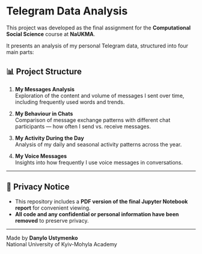 # Telegram Data Analysis

This project was developed as the final assignment for the **Computational Social Science** course at **NaUKMA**.

It presents an analysis of my personal Telegram data, structured into four main parts:

## 📊 Project Structure

1. **My Messages Analysis**  
   Exploration of the content and volume of messages I sent over time, including frequently used words and trends.

2. **My Behaviour in Chats**  
   Comparison of message exchange patterns with different chat participants — how often I send vs. receive messages.

3. **My Activity During the Day**  
   Analysis of my daily and seasonal activity patterns across the year.

4. **My Voice Messages**  
   Insights into how frequently I use voice messages in conversations.

---

## 🔐 Privacy Notice

- This repository includes a **PDF version of the final Jupyter Notebook report** for convenient viewing.
- **All code and any confidential or personal information have been removed** to preserve privacy.

---

Made by **Danylo Ustymenko**  
National University of Kyiv-Mohyla Academy

